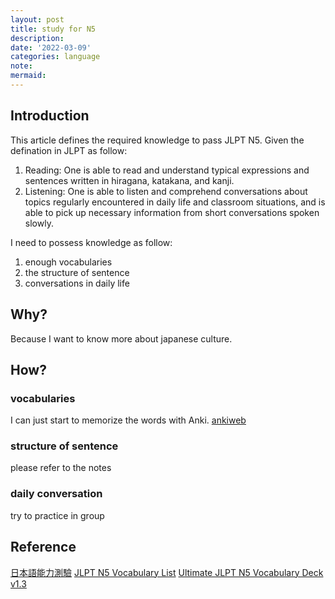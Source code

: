 ```yaml
---
layout: post
title: study for N5
description:
date: '2022-03-09'
categories: language
note:
mermaid:
---
```


## Introduction

This article defines the required knowledge to pass JLPT N5. Given the defination in JLPT as follow:

1. Reading: One is able to read and understand typical expressions and sentences written in hiragana, katakana, and kanji.
2. Listening: One is able to listen and comprehend conversations about topics regularly encountered in daily life and classroom situations, and is able to pick up necessary information from short conversations spoken slowly.

I need to possess knowledge as follow:

1. enough vocabularies
2. the structure of sentence
3. conversations in daily life

## Why?

Because I want to know more about japanese culture.

## How?

### vocabularies

I can just start to memorize the words with Anki. [ankiweb](https://ankiweb.net/decks/)

### structure of sentence

please refer to the notes

### daily conversation

try to practice in group

## Reference

[日本語能力測驗](https://www.jlpt.jp/tw/about/levelsummary.html)
[JLPT N5 Vocabulary List](https://jlptsensei.com/jlpt-n5-vocabulary-list/)
[Ultimate JLPT N5 Vocabulary Deck v1.3](https://ankiweb.net/shared/info/523650169)
